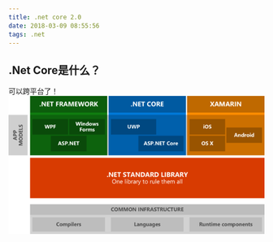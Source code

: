 ```yaml
---
title: .net core 2.0
date: 2018-03-09 08:55:56
tags: .net
---
```


## .Net Core是什么？
可以跨平台了！
![".net的框架"](/images/dotnetFoundation.png)